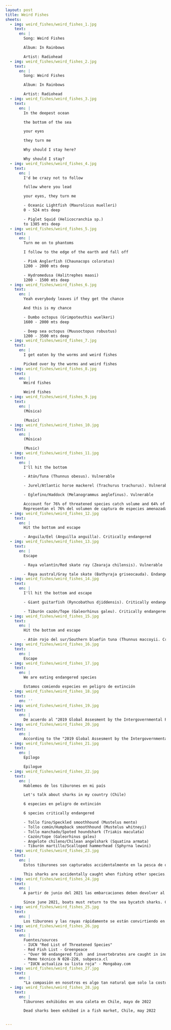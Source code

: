 ```yaml
---
layout: post
title: Weird Fishes
sheets:
  - img: weird_fishes/weird_fishes_1.jpg
    text:
      en: |
        Song: Weird Fishes

        Album: In Rainbows

        Artist: Radiohead
  - img: weird_fishes/weird_fishes_2.jpg
    text:
      en: |
        Song: Weird Fishes

        Album: In Rainbows

        Artist: Radiohead
  - img: weird_fishes/weird_fishes_3.jpg
    text:
      en: |
        In the deepest ocean

        the bottom of the sea

        your eyes

        they turn me

        Why should I stay here?

        Why should I stay?
  - img: weird_fishes/weird_fishes_4.jpg
    text:
      en: |
        I'd be crazy not to follow

        follow where you lead

        your eyes, they turn me

        - Oceanic Lightfish (Maurolicus muelleri)
        0 - 524 mts deep

        - Piglet Squid (Helicocranchia sp.)
        to 1385 mts deep
  - img: weird_fishes/weird_fishes_5.jpg
    text:
      en: |
        Turn me on to phantoms

        I follow to the edge of the earth and fall off

        - Pink Anglerfish (Chaunacops coloratus)
        1200 - 2000 mts deep

        - Hydromedusa (Halitrephes maasi)
        1200 - 1500 mts deep
  - img: weird_fishes/weird_fishes_6.jpg
    text:
      en: |
        Yeah everybody leaves if they get the chance

        And this is my chance

        - Dumbo octopus (Grimpoteuthis wuelkeri)
        1600 - 2000 mts deep

        - Deep sea octopus (Muusoctopus robustus)
        1200 - 3500 mts deep
  - img: weird_fishes/weird_fishes_7.jpg
    text:
      en: |
        I get eaten by the worms and weird fishes

        Picked over by the worms and weird fishes
  - img: weird_fishes/weird_fishes_8.jpg
    text:
      en: |
        Weird fishes

        Weird fishes
  - img: weird_fishes/weird_fishes_9.jpg
    text:
      en: |
        (Música)

        (Music)
  - img: weird_fishes/weird_fishes_10.jpg
    text:
      en: |
        (Música)

        (Music)
  - img: weird_fishes/weird_fishes_11.jpg
    text:
      en: |
        I'll hit the bottom

        - Atún/Tuna (Thunnus obesus). Vulnerable

        - Jurel/Atlantic horse mackerel (Trachurus trachurus). Vulnerable

        - Eglefino/Haddock (Melanogrammus aeglefinus). Vulnerable

        Acccount for 76% of threatened species catch volume and 64% of catch value. 
        Representan el 76% del volumen de captura de especies amenazadas y el 64% del valor de captura 
  - img: weird_fishes/weird_fishes_12.jpg
    text:
      en: |
        Hit the bottom and escape

        - Anguila/Eel (Anguilla anguilla). Critically endangered
  - img: weird_fishes/weird_fishes_13.jpg
    text:
      en: |
        Escape

        - Raya volantín/Red skate ray (Zearaja chilensis). Vulnerable

        - Raya austral/Gray tale skate (Bathyraja griseocauda). Endangered
  - img: weird_fishes/weird_fishes_14.jpg
    text:
      en: |
        I'll hit the bottom and escape

        - Giant guitarfish (Ryncobathus djiddensis). Critically endangered

        - Tiburón cazón/Tope (Galeorhinus galeu). Critically endangered
  - img: weird_fishes/weird_fishes_15.jpg
    text:
      en: |
        Hit the bottom and escape

        - Atún rojo del sur/Southern bluefin tuna (Thunnus maccoyii. Critically endangered
  - img: weird_fishes/weird_fishes_16.jpg
    text:
      en: |
        Escape
  - img: weird_fishes/weird_fishes_17.jpg
    text:
      en: |
        We are eating endangered species

        Estamos comiendo especies en peligro de extinción
  - img: weird_fishes/weird_fishes_18.jpg
    text:
      en: ''
  - img: weird_fishes/weird_fishes_19.jpg
    text:
      en: |
        De acuerdo al "2019 Global Assesment by the Intergovernmental Platform on Biodiversity and Ecosystem Services" la explotación es la principal causa del declive en la biodiversidad marina. Los gobiernos y organizaciones han regulado la pesca y comercio de especies carismáticas como las ballenas o tortugas marinas, los peces amenazados en su estado de conservación pueden ser legalmente explotados.  Más de 90 peces e invertebrados en peligro de extinción son capturados por pesqueras industriales, dirigidamente y como captura incidental ("bycatch"). La pesca es una amenaza continua para el 86% de las especies amenazadas y es la única amenaza para la mayoría de estas. 
  - img: weird_fishes/weird_fishes_20.jpg
    text:
      en: |
        According to the "2019 Global Assesment by the Intergovernmental Platform on Biodiversity and Ecosystem Services" exploitation is the primary  direct driver of marine biodiversity decline. Governments and fisheries  management organizations have progressed in managing fishing and trade of charismatic marine species such as whales and sea turtles while threatened marine fish species can be legally caught. Over 90 endangered fish and invertebrates are caught in industrial fisheries, both targeted or incidental (bycatch). Fishing is listed as an ongoing threat for 87 (96%) of the threatened species, and is the only ongoing threat listed for the majority of species. 
  - img: weird_fishes/weird_fishes_21.jpg
    text:
      en: |
        Epílogo

        Epilogue
  - img: weird_fishes/weird_fishes_22.jpg
    text:
      en: |
        Hablemos de los tiburones en mi país

        Let's talk about sharks in my country (Chile)

        6 especies en peligro de extinción

        6 species critically endangered

        - Tollo fino/Speckled smoothhound (Mustelus mento)
        - Tollo común/Humpback smoothhound (Mustelus whitneyi)
        - Tollo manchado/Spoted houndshark (Triakis maculata)
        - Cazón/tope (Galeorhinus galeu)
        - Angelote chileno/Chilean angelshark (Squatina armata)
        - Tiburón martillo/Scalloped hammerhead (Sphyrna lewini)
  - img: weird_fishes/weird_fishes_23.jpg
    text:
      en: |
        Estos tiburones son capturados accidentalmente en la pesca de otras especies como el lenguado y a lo largo de todo Chile son comercializados "albacorilla", porque culturalmente no es bien visto comer tiburones. A pesar de esto, no se consideran un recurso pesquero por lo que no existen normas que establezcan cuotas y talla de captura. Más del 80% de los individuos que se capturas no han alcanzado la madurez sexual, por lo tanto nunca llegarán a a reproducirse.  

        This sharks are accidentally caught when fishing other species. In Chile they are sold as "albacorilla" because is not socially aceeptable  to eat sharks. Despite this, they are not considered as a fishing resource, so there are no rules to define catch sizes and fishing quotas. More than 80% of the individuals who are captured don't reach the sexual maturity, so they never get to reproduced.
  - img: weird_fishes/weird_fishes_24.jpg
    text:
      en: |
        A partir de junio del 2021 las embarcaciones deben devolver al mar a los tiburones que han sido capturados como "fauna acompañante". La ley actual no permitiría que los individuos muertos sean devueltos al mar, por lo que podrìan seguir siendo desembarcados. No existen herramientas de seguimiento que aseguren  que esos tiburones fueron sacados del agua ya sin vida. 

        Since june 2021, boats must return to the sea bycatch sharks. Current law would not allow dead individuals to be returned to the sea, so they could continue to be landed. There are no monitoring tools to ensure that these sharks were removed from the water already lifeless.
  - img: weird_fishes/weird_fishes_25.jpg
    text:
      en: |
        Los tiburones y las rayas rápidamente se están convirtiendo en uno de los grupos de vertebrados más amenazados del planeta. La última actualización del IUCN indica que la primera especie de tiburones podría ya estar extinta. El número de tiburones y rayas amenazadas y críticamente amenazadas ha aumentado en un 126% y 172% respectivamente (año 2014 vs 2020) teniendo en la actualidad 43 especies amenazadas y 68 especies críticamente amenazadas (paso previo a la extinción)
  - img: weird_fishes/weird_fishes_26.jpg
    text:
      en: |
        Fuentes/sources
        - IUCN "Red List of Threatened Species"
        - Red Fish List - Greenpeace
        - "Over 90 endangered fish  and invertebrates are caught in industrial fisheries" Nature commun. 11, 4764 (2020)
        - Memo técnico N 028-220, subpesca.cl
        - "IUCN actualiza su lista roja" - Mongabay.com
  - img: weird_fishes/weird_fishes_27.jpg
    text:
      en: |
        "La compasión en nosotros es algo tan natural que solo la costumbre, la tradición y la inculcación pueden lograr que nos volvamos insensibles ante su sufrimiento y muerte"  -Lev Tolstoi
  - img: weird_fishes/weird_fishes_28.jpg
    text:
      en: |
        Tiburones exhibidos en una caleta en Chile, mayo de 2022

        Dead sharks been exhibed in a fish market, Chile, may 2022


---
```


